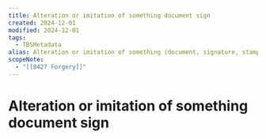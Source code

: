 ```yaml
---
title: Alteration or imitation of something document sign
created: 2024-12-01
modified: 2024-12-01
tags:
  - TBSMetadata
alias: Alteration or imitation of something (document, signature, stamp, currency, substance, etc.) with the intent to deceive.
scopeNote:
  - "[[8427 Forgery]]"
---
```

# Alteration or imitation of something document sign
